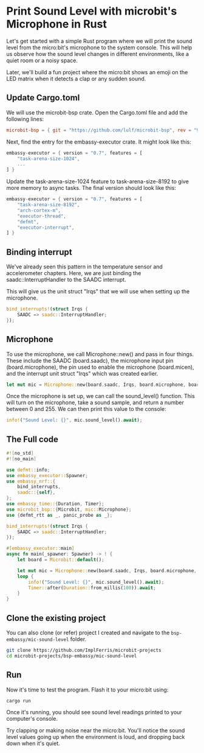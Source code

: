 # Print Sound Level with microbit's Microphone in Rust

Let's get started with a simple Rust program where we will print the sound level from the micro:bit's microphone to the system console. This will help us observe how the sound level changes in different environments, like a quiet room or a noisy space.

Later, we'll build a fun project where the micro:bit shows an emoji on the LED matrix when it detects a clap or any sudden sound.

## Update Cargo.toml

We will use the microbit-bsp crate. Open the Cargo.toml file and add the following lines:

```toml
microbit-bsp = { git = "https://github.com/lulf/microbit-bsp", rev = "9c7d52e" }
```

Next, find the entry for the embassy-executor crate. It might look like this:
```rust
embassy-executor = { version = "0.7", features = [
    "task-arena-size-1024",
    ...
] }
```

Update the task-arena-size-1024 feature to task-arena-size-8192 to give more memory to async tasks. The final version should look like this:

```rust
embassy-executor = { version = "0.7", features = [
    "task-arena-size-8192",
    "arch-cortex-m",
    "executor-thread",
    "defmt",
    "executor-interrupt",
] }
```

## Binding interrupt

We've already seen this pattern in the temperature sensor and accelerometer chapters. Here, we are just binding the saadc::InterruptHandler to the SAADC interrupt. 

This will give us the unit struct "Irqs" that we will use when setting up the microphone.

```rust
bind_interrupts!(struct Irqs {
    SAADC => saadc::InterruptHandler;
});
```

## Microphone

To use the microphone, we call Microphone::new() and pass in four things. These include the SAADC (board.saadc), the microphone input pin (board.microphone), the pin used to enable the microphone (board.micen), and the interrupt unit struct "Irqs" which was created earlier. 

```rust
let mut mic = Microphone::new(board.saadc, Irqs, board.microphone, board.micen);
```

Once the microphone is set up, we can call the sound_level() function. This will turn on the microphone, take a sound sample, and return a number between 0 and 255. We can then print this value to the console:

```rust
info!("Sound Level: {}", mic.sound_level().await);
```

## The Full code
```rust
#![no_std]
#![no_main]

use defmt::info;
use embassy_executor::Spawner;
use embassy_nrf::{
    bind_interrupts,
    saadc::{self},
};
use embassy_time::{Duration, Timer};
use microbit_bsp::{Microbit, mic::Microphone};
use {defmt_rtt as _, panic_probe as _};

bind_interrupts!(struct Irqs {
    SAADC => saadc::InterruptHandler;
});

#[embassy_executor::main]
async fn main(_spawner: Spawner) -> ! {
    let board = Microbit::default();

    let mut mic = Microphone::new(board.saadc, Irqs, board.microphone, board.micen);
    loop {
        info!("Sound Level: {}", mic.sound_level().await);
        Timer::after(Duration::from_millis(100)).await;
    }
}
```


## Clone the existing project
You can also clone (or refer) project I created and navigate to the `bsp-embassy/mic-sound-level` folder.

```sh
git clone https://github.com/ImplFerris/microbit-projects
cd microbit-projects/bsp-embassy/mic-sound-level
```


## Run

Now it's time to test the program. Flash it to your micro:bit using:

```sh
cargo run
```
Once it's running, you should see sound level readings printed to your computer's console.

Try clapping or making noise near the micro:bit. You'll notice the sound level values going up when the environment is loud, and dropping back down when it's quiet.
